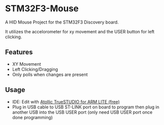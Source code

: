 STM32F3-Mouse
=============

A HID Mouse Project for the STM32F3 Discovery board.

It utilizes the accelorometer for xy movement and the USER button for left clicking.

Features
--------
* XY Movement
* Left Clicking/Dragging
* Only polls when changes are present

Usage
--------
* IDE: Edit with [Atollic TrueSTUDIO for ARM LITE (free)](http://www.atollic.com/index.php/download/truestudio-for-arm)
* Plug in USB cable to USB ST-LINK port on board to program then plug in another USB into the USB USER port (only need USB USER port once done programming)
